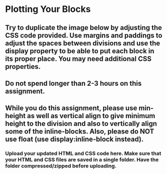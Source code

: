 # Plotting Your Blocks

## Try to duplicate the image below by adjusting the CSS code provided. Use margins and paddings to adjust the spaces between divisions and use the display property to be able to put each block in its proper place. You may need additional CSS properties.

## Do not spend longer than 2-3 hours on this assignment. 

## While you do this assignment, please use min-height as well as vertical align to give minimum height to the division and also to vertically align some of the inline-blocks.  Also, please do NOT use float (use display:inline-block instead).

### Upload your updated HTML and CSS code here. Make sure that your HTML and CSS files are saved in a single folder. Have the folder compressed/zipped before uploading.